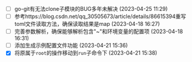   - [ ] go-git有无法clone子模块的BUG多年未解决 (2023-04-25 11:29)
  - [ ] 参考https://blog.csdn.net/qq_30505673/article/details/86615394重写toml文件读取方法，确保读取结果是map (2023-04-18 16:27)
  - [ ] 完善参数解析，确保能够解析包含"~"和环境变量的配置项 (2023-04-18 16:31)
  - [ ] 添加生成示例配置文件功能 (2023-04-21 15:36)
  - [X] 将原属于`root`的操作移动到`run`子命令下 (2023-04-21 15:38)
